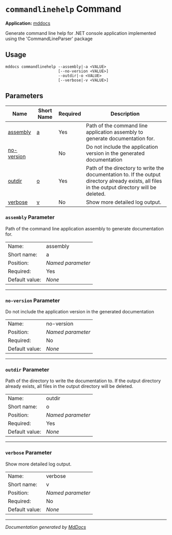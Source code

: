 # `commandlinehelp` Command

**Application:** [mddocs](../index.md)

Generate command line help for .NET console application implemented using the 'CommandLineParser' package

## Usage

```
mddocs commandlinehelp --assembly|-a <VALUE>
                       [--no-version <VALUE>]
                       --outdir|-o <VALUE>
                       [--verbose|-v <VALUE>]
```

## Parameters

| Name                                | Short Name               | Required | Description                                                                                                                                     |
| ----------------------------------- | ------------------------ | -------- | ----------------------------------------------------------------------------------------------------------------------------------------------- |
| [assembly](#assembly-parameter)     | [a](#assembly-parameter) | Yes      | Path of the command line application assembly to generate documentation for.                                                                    |
| [no\-version](#noversion-parameter) |                          | No       | Do not include the application version in the generated documentation                                                                           |
| [outdir](#outdir-parameter)         | [o](#outdir-parameter)   | Yes      | Path of the directory to write the documentation to. If the output directory already exists, all files in the output directory will be deleted. |
| [verbose](#verbose-parameter)       | [v](#verbose-parameter)  | No       | Show more detailed log output.                                                                                                                  |

### `assembly` Parameter

Path of the command line application assembly to generate documentation for.

|                |                   |
| -------------- | ----------------- |
| Name:          | assembly          |
| Short name:    | a                 |
| Position:      | *Named parameter* |
| Required:      | Yes               |
| Default value: | *None*            |
___

### `no-version` Parameter

Do not include the application version in the generated documentation

|                |                   |
| -------------- | ----------------- |
| Name:          | no\-version       |
| Position:      | *Named parameter* |
| Required:      | No                |
| Default value: | *None*            |
___

### `outdir` Parameter

Path of the directory to write the documentation to. If the output directory already exists, all files in the output directory will be deleted.

|                |                   |
| -------------- | ----------------- |
| Name:          | outdir            |
| Short name:    | o                 |
| Position:      | *Named parameter* |
| Required:      | Yes               |
| Default value: | *None*            |
___

### `verbose` Parameter

Show more detailed log output.

|                |                   |
| -------------- | ----------------- |
| Name:          | verbose           |
| Short name:    | v                 |
| Position:      | *Named parameter* |
| Required:      | No                |
| Default value: | *None*            |
___

*Documentation generated by [MdDocs](https://github.com/ap0llo/mddocs)*

